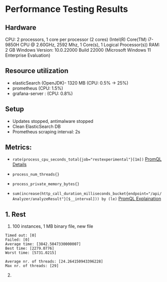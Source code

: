 # Performance Testing Results

## Hardware
CPU: 2 processors, 1 core per processor (2 cores) (Intel(R) Core(TM) i7-9850H CPU @ 2.60GHz, 2592 Mhz, 1 Core(s), 1 Logical Processor(s))
RAM: 2 GB
Windows Version: 10.0.22000 Build 22000 (Microsoft Windows 11 Enterprise Evaluation)

## Resource utilization
- elasticSearch (OpenJDK)- 1320 MB (CPU: 0.5% ->  25%)
- prometheus (CPU: 1.5%)
- grafana-server : (CPU: 0.8%)

## Setup
- Updates stopped, antimalware stopped
- Clean ElasticSearch DB
- Prometheus scraping interval: 2s

## Metrics:
- `rate(process_cpu_seconds_total{job="restexperimental"}[1m])`
  [PromQL Details](https://mopitz.medium.com/understanding-prometheus-rate-function-15e93e44ae61)

- `process_num_threads{}`

- `process_private_memory_bytes{}`

- `sum(increase(http_call_duration_milliseconds_bucket{endpoint="/api/Analyzer/analyzeResult"}[$__interval])) by (le)`
  [PromQL Explaination](https://medium.com/@hedgic/monitoring-and-load-testing-asp-net-core-application-94256c9d0be7)

## 1. Rest
1. 100 instances, 1 MB binary file, new file
```
Timed out: [0]
Failed: [0]
Average time: [3842.5047330000007]
Best time: [2279.0776]
Worst time: [5731.0215]

Average nr. of threads: [24.264150943396228]
Max nr. of threads: [29]
```

2. 